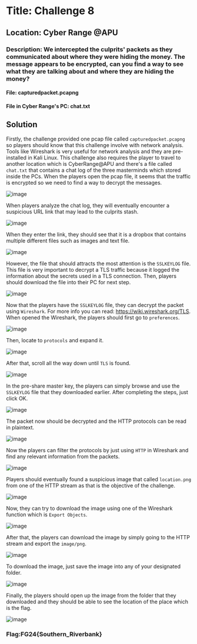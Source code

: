 # Title: Challenge 8

## Location: Cyber Range @APU

### Description: We intercepted the culprits' packets as they communicated about where they were hiding the money. The message appears to be encrypted, can you find a way to see what they are talking about and where they are hiding the money?

#### File: capturedpacket.pcapng

#### File in Cyber Range's PC: chat.txt


## Solution

Firstly, the challenge provided one pcap file called `capturedpacket.pcapng` so players should know that this challenge involve with network analysis. Tools like Wireshark is very useful for network analysis and they are pre-installed in Kali Linux. This challenge also requires the player to travel to another location which is CyberRange@APU and there's a file called `chat.txt` that contains a chat log of the three masterminds which stored inside the PCs. When the players open the pcap file, it seems that the traffic is encrypted so we need to find a way to decrypt the messages.

![image](https://github.com/user-attachments/assets/c6c23616-ba16-46b3-88b9-608fa8efed28)

When players analyze the chat log, they will eventually encounter a suspicious URL link that may lead to the culprits stash.

![image](https://github.com/user-attachments/assets/110cf199-eb67-498c-9014-9598ee690b94)

When they enter the link, they should see that it is a dropbox that contains multiple different files such as images and text file.

![image](https://github.com/user-attachments/assets/e2f4d40c-4993-464a-b437-a961e9209ef8)

However, the file that should attracts the most attention is the `SSLKEYLOG` file. This file is very important to decrypt a TLS traffic because it logged the information about the secrets used in a TLS connection. Then, players should download the file into their PC for next step.

![image](https://github.com/user-attachments/assets/e71bcc0a-6af1-4ac4-b4b0-65a53edd2482)

Now that the players have the `SSLKEYLOG` file, they can decrypt the packet using `Wireshark`. For more info you can read: https://wiki.wireshark.org/TLS. When opened the Wireshark, the players should first go to `preferences`.

![image](https://github.com/user-attachments/assets/a5b04716-35c7-4531-839a-f36ccd588c08)

Then, locate to `protocols` and expand it.

![image](https://github.com/user-attachments/assets/10eeff51-45fa-4382-82de-b4b2296397a9)

After that, scroll all the way down until `TLS` is found.

![image](https://github.com/user-attachments/assets/d285144c-0cfc-4077-a297-9d1ae2deabd8)

In the pre-share master key, the players can simply browse and use the `SSLKEYLOG` file that they downloaded earlier. After completing the steps, just click OK.

![image](https://github.com/user-attachments/assets/5d16424e-34ad-4397-96c3-f00d33b8e7d3)

The packet now should be decrypted and the HTTP protocols can be read in plaintext.

![image](https://github.com/user-attachments/assets/10bfb963-44de-4685-b444-1c29fa4c6815)

Now the players can filter the protocols by just using `HTTP` in Wireshark and find any relevant information from the packets.

![image](https://github.com/user-attachments/assets/e83adcfe-0783-44b7-8d96-89481550c831)

Players should eventually found a suspicious image that called `location.png` from one of the HTTP stream as that is the objective of the challenge.

![image](https://github.com/user-attachments/assets/3573dca5-eb90-410f-94e2-e2bf31c59dbb)

Now, they can try to download the image using one of the Wireshark function which is `Export Objects`.

![image](https://github.com/user-attachments/assets/747aa991-5467-4427-b625-c2c128acb628)

After that, the players can download the image by simply going to the HTTP stream and export the `image/png`. 

![image](https://github.com/user-attachments/assets/a39cdbef-d460-409a-9d5f-912d083a6934)

To download the image, just save the image into any of your designated folder.

![image](https://github.com/user-attachments/assets/f82a9efd-d264-43ab-ac3c-04a528586525)

Finally, the players should open up the image from the folder that they downloaded and they should be able to see the location of the place which is the flag.

![image](https://github.com/user-attachments/assets/182cb031-df9c-47c3-94e4-9f448cc8cb11)

### Flag:FG24{Southern_Riverbank}
